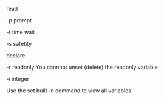 read

-p prompt

-t time wait

-s safetity

declare

-r readonly You cannnot unset (delete) the readonly variable

-i integer


Use the set built-in command to view all variables



